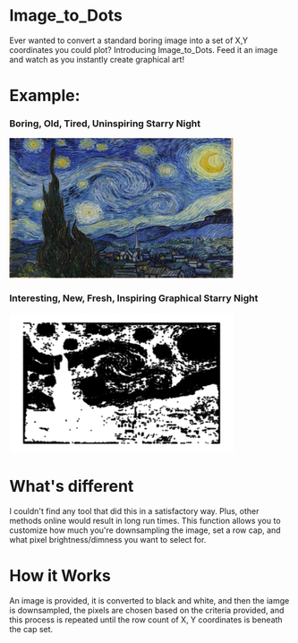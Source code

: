# Image_to_Dots
Ever wanted to convert a standard boring image into a set of X,Y coordinates you could plot? Introducing Image_to_Dots. Feed it an image and watch as you instantly create graphical art!


# Example: 

### Boring, Old, Tired, Uninspiring Starry Night

<img src="https://github.com/JackOgozaly/Image_to_Dots/blob/main/Examples/starry_night.jpg" width="400" height="250">

### Interesting, New, Fresh, Inspiring Graphical Starry Night

<img src="https://github.com/JackOgozaly/Image_to_Dots/blob/main/Examples/starry_night_graph.png" width="400" height="250">


# What's different

I couldn't find any tool that did this in a satisfactory way. Plus, other methods online would result in long run times. This function allows you to customize how much you're downsampling the image, set a row cap, and what pixel brightness/dimness you want to select for. 


# How it Works

An image is provided, it is converted to black and white, and then the iamge is downsampled, the pixels are chosen based on the criteria provided, and this process is repeated until the row count of X, Y coordinates is beneath the cap set. 
